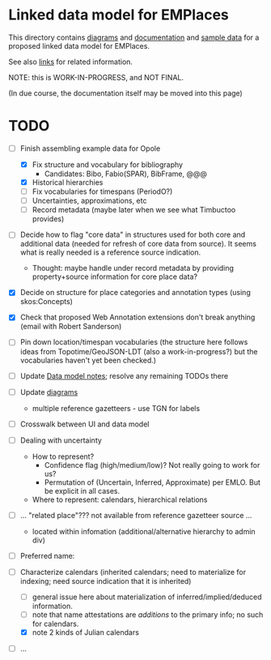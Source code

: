 # Linked data model for EMPlaces

This directory contains [diagrams](PDFs) and [documentation](20180405-EMPlaces-data-model-notes.md) and [sample data](20180410-opole-example-data.ttl) for a proposed linked data model for EMPlaces.

See also [links](Links.md) for related information.

NOTE: this is WORK-IN-PROGRESS, and NOT FINAL.

(In due course, the documentation itself may be moved into this page)

# TODO

- [ ] Finish assembling example data for Opole
    - [x] Fix structure and vocabulary for bibliography
        - Candidates: Bibo, Fabio(SPAR), BibFrame, @@@ 
    - [x] Historical hierarchies
    - [ ] Fix vocabularies for timespans (PeriodO?)
    - [ ] Uncertainties, approximations, etc
    - [ ] Record metadata (maybe later when we see what Timbuctoo provides)
- [ ] Decide how to flag "core data" in structures used for both core and additional data (needed for refresh of core data from source).  It seems what is really needed is a reference source indication.
    - Thought: maybe handle under record metadata by providing property+source information for core place data?
- [x] Decide on structure for place categories and annotation types (using skos:Concepts)
- [x] Check that proposed Web Annotation extensions don't break anything (email with Robert Sanderson)
- [ ] Pin down location/timespan vocabularies (the structure here follows ideas from Topotime/GeoJSON-LDT (also a work-in-progress?) but the vocabularies haven't yet been checked.)
- [ ] Update [Data model notes](./20180405-EMPlaces-data-model-notes.md); resolve any remaining TODOs there
- [ ] Update [diagrams](./PDFs/)
    -  multiple reference gazetteers - use TGN for labels
- [ ] Crosswalk between UI and data model
- [ ] Dealing with uncertainty
    - How to represent?  
       - Confidence flag (high/medium/low)? Not really going to work for us?
       - Permutation of (Uncertain, Inferred, Approximate) per EMLO.  But be explicit in all cases.
    - Where to represent: calendars, hierarchical relations
- [ ] ... "related place"??? not available from reference gazetteer source ...
    - located within infomation (additional/alternative hierarchy to admin div)

- [ ] Preferred name:

- [ ] Characterize calendars (inherited calendars; need to materialize for indexing; need source indication that it is inherited)
    - [ ] general issue here about materialization of inferred/implied/deduced information.
    - [ ] note that name attestations are *additions* to the primary info; no such for calendars.
    - [x] note 2 kinds of Julian calendars
- [ ] ...

